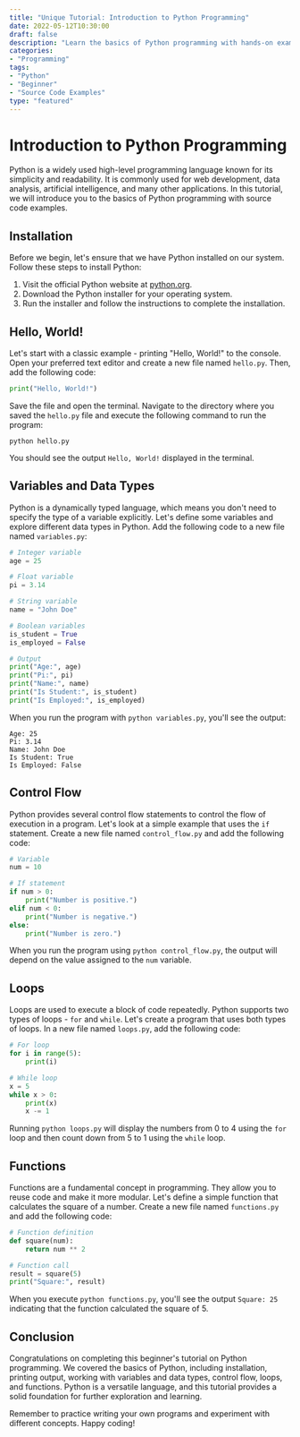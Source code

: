 ```yaml
--- 
title: "Unique Tutorial: Introduction to Python Programming"
date: 2022-05-12T10:30:00 
draft: false 
description: "Learn the basics of Python programming with hands-on examples and source code snippets."
categories: 
- "Programming"
tags: 
- "Python"
- "Beginner"
- "Source Code Examples"
type: "featured" 
---
```


# Introduction to Python Programming

Python is a widely used high-level programming language known for its simplicity and readability. It is commonly used for web development, data analysis, artificial intelligence, and many other applications. In this tutorial, we will introduce you to the basics of Python programming with source code examples.

## Installation

Before we begin, let's ensure that we have Python installed on our system. Follow these steps to install Python:

1. Visit the official Python website at [python.org](https://www.python.org/).
2. Download the Python installer for your operating system.
3. Run the installer and follow the instructions to complete the installation.

## Hello, World!

Let's start with a classic example - printing "Hello, World!" to the console. Open your preferred text editor and create a new file named `hello.py`. Then, add the following code:

```python
print("Hello, World!")
```

Save the file and open the terminal. Navigate to the directory where you saved the `hello.py` file and execute the following command to run the program:

```shell
python hello.py
```

You should see the output `Hello, World!` displayed in the terminal.

## Variables and Data Types

Python is a dynamically typed language, which means you don't need to specify the type of a variable explicitly. Let's define some variables and explore different data types in Python. Add the following code to a new file named `variables.py`:

```python
# Integer variable
age = 25

# Float variable
pi = 3.14

# String variable
name = "John Doe"

# Boolean variables
is_student = True
is_employed = False

# Output
print("Age:", age)
print("Pi:", pi)
print("Name:", name)
print("Is Student:", is_student)
print("Is Employed:", is_employed)
```

When you run the program with `python variables.py`, you'll see the output:

```
Age: 25
Pi: 3.14
Name: John Doe
Is Student: True
Is Employed: False
```

## Control Flow

Python provides several control flow statements to control the flow of execution in a program. Let's look at a simple example that uses the `if` statement. Create a new file named `control_flow.py` and add the following code:

```python
# Variable
num = 10

# If statement
if num > 0:
    print("Number is positive.")
elif num < 0:
    print("Number is negative.")
else:
    print("Number is zero.")
```

When you run the program using `python control_flow.py`, the output will depend on the value assigned to the `num` variable.

## Loops

Loops are used to execute a block of code repeatedly. Python supports two types of loops - `for` and `while`. Let's create a program that uses both types of loops. In a new file named `loops.py`, add the following code:

```python
# For loop
for i in range(5):
    print(i)

# While loop
x = 5
while x > 0:
    print(x)
    x -= 1
```

Running `python loops.py` will display the numbers from 0 to 4 using the `for` loop and then count down from 5 to 1 using the `while` loop.

## Functions

Functions are a fundamental concept in programming. They allow you to reuse code and make it more modular. Let's define a simple function that calculates the square of a number. Create a new file named `functions.py` and add the following code:

```python
# Function definition
def square(num):
    return num ** 2

# Function call
result = square(5)
print("Square:", result)
```

When you execute `python functions.py`, you'll see the output `Square: 25` indicating that the function calculated the square of 5.

## Conclusion

Congratulations on completing this beginner's tutorial on Python programming. We covered the basics of Python, including installation, printing output, working with variables and data types, control flow, loops, and functions. Python is a versatile language, and this tutorial provides a solid foundation for further exploration and learning.

Remember to practice writing your own programs and experiment with different concepts. Happy coding!
